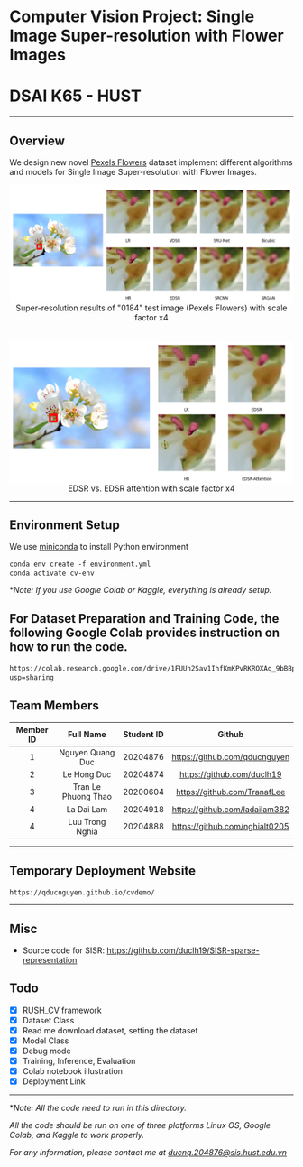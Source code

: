 # Computer Vision Project: Single Image Super-resolution with Flower Images
# DSAI K65 - HUST

---
## Overview

We design new novel [Pexels Flowers](https://www.kaggle.com/datasets/alas123dc/pexels-flowers-dataset-official) dataset implement different algorithms and models for Single Image Super-resolution with Flower Images.




<span class="img_container center" style="display: block;">
    <img alt="test" src="examples/github/0184x4-figure.png" style="display:block; margin-left: auto; margin-right: auto;" title="caption" />
    <span class="img_caption" style="display: block; text-align: center;">Super-resolution results of "0184" test image (Pexels Flowers) with scale factor x4</span>
</span>

</br>
</br>



<span class="img_container center" style="display: block;">
    <img alt="test" src="examples/github/0184x4-attention-figure.png" style="display:block; margin-left: auto; margin-right: auto;" title="caption" />
    <span class="img_caption" style="display: block; text-align: center;">EDSR vs. EDSR attention with scale factor x4</span>
</span>

---

## Environment Setup

We use [miniconda](https://docs.conda.io/en/latest/miniconda.html) to install Python environment 

```
conda env create -f environment.yml
conda activate cv-env
```

**Note: If you use Google Colab or Kaggle, everything is already setup.*



## For Dataset Preparation and Training Code, the following Google Colab provides instruction on how to run the code.
```
https://colab.research.google.com/drive/1FUUh2Sav1IhfKmKPvRKROXAq_9bBBp6A?usp=sharing
```

## Team Members

| Member ID | Full Name       | Student ID    |  Github|
| :--:|    :---:              |   :---:       | :---:|
| 1   | Nguyen Quang Duc      | 20204876      |https://github.com/qducnguyen|
| 2   | Le Hong Duc           | 20204874      |https://github.com/duclh19 |
| 3   | Tran Le Phuong Thao   | 20200604      |https://github.com/TranafLee |
| 4   | La Dai Lam            | 20204918      |https://github.com/ladailam382 |
| 4   | Luu Trong Nghia       | 20204888      |https://github.com/nghialt0205 |

---
## Temporary Deployment Website

```
https://qducnguyen.github.io/cvdemo/
```

---


## Misc

- Source code for SISR: https://github.com/duclh19/SISR-sparse-representation



## Todo

- [x] RUSH_CV framework
- [x] Dataset Class
- [x] Read me download dataset, setting the dataset
- [x] Model Class
- [x] Debug mode
- [x] Training, Inference, Evaluation
- [x] Colab notebook illustration
- [x] Deployment Link

---

**Note: All the code need to run in this directory.* 

*All the code should be run on one of three platforms Linux OS, Google Colab, and Kaggle to work properly.*

*For any information, please contact me at ducnq.204876@sis.hust.edu.vn*